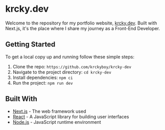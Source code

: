 # krcky.dev

Welcome to the repository for my portfolio website, [krcky.dev](https://krcky.dev/). Built with Next.js, it's the place
where I share my journey as a Front-End Developer. 

## Getting Started

To get a local copy up and running follow these simple steps:

1. Clone the repo: `https://github.com/krckyboy/krcky-dev`
2. Navigate to the project directory: `cd krcky-dev`
3. Install dependencies: `npm ci`
4. Run the project: `npm run dev`

## Built With

* [Next.js](https://nextjs.org/) - The web framework used
* [React](https://reactjs.org/) - A JavaScript library for building user interfaces
* [Node.js](https://nodejs.org/) - JavaScript runtime environment
